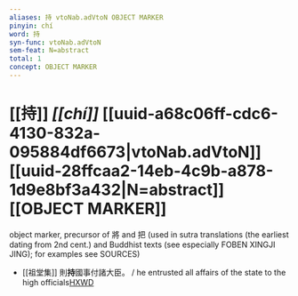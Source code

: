 ```yaml
---
aliases: 持 vtoNab.adVtoN OBJECT MARKER
pinyin: chí
word: 持
syn-func: vtoNab.adVtoN
sem-feat: N=abstract
total: 1
concept: OBJECT MARKER 
---
```

# [[持]] *[[chí]]*  [[uuid-a68c06ff-cdc6-4130-832a-095884df6673|vtoNab.adVtoN]] [[uuid-28ffcaa2-14eb-4c9b-a878-1d9e8bf3a432|N=abstract]] [[OBJECT MARKER]]
object marker, precursor of 將 and 把 (used in sutra translations (the earliest dating from 2nd cent.) and Buddhist texts (see especially FOBEN XINGJI JING); for examples see SOURCES)
 - [[祖堂集]] 則**持**國事付諸大臣。 / he entrusted all affairs of the state to the high officials[HXWD](https://hxwd.org/textview.html?location=KR6q0002_Yan_001-1013a.33)